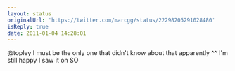 ```yaml
---
layout: status
originalUrl: 'https://twitter.com/marcgg/status/22298205291028480'
isReply: true
date: 2011-01-04 14:28:01
---
```


@topley I must be the only one that didn't know about that apparently ^^ I'm still happy I saw it on SO
